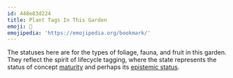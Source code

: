 ```yaml
---
id: 448e83d224
title: Plant Tags In This Garden
emoji: 🔖
emojipedia: 'https://emojipedia.org/bookmark/'
---
```


The statuses here are for the types of foliage, fauna, and fruit in this garden. They reflect the spirit of lifecycle tagging, where the state represents the status of concept
[maturity](https://notes.andymatuschak.org/Taxonomy_of_note_types) and perhaps its
[epistemic status](https://www.gwern.net/About#confidence-tags).
